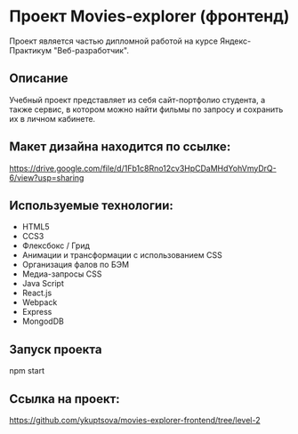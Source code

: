 # Проект Movies-explorer (фронтенд)
Проект является частью дипломной работой на курсе Яндекс-Практикум "Веб-разработчик". 

## Описание
Учебный проект представляет из себя сайт-портфолио студента, а также сервис, в котором можно найти фильмы по запросу и сохранить их в личном кабинете.

## Макет дизайна находится по ссылке:
https://drive.google.com/file/d/1Fb1c8Rno12cv3HpCDaMHdYohVmyDrQ-6/view?usp=sharing

## Используемые технологии:
- HTML5
- CCS3
- Флексбокс / Грид
- Анимации и трансформации с использованием CSS
- Организация фалов по БЭМ
- Медиа-запросы CSS
- Java Script
- React.js
- Webpack
- Express
- MongodDB

## Запуск проекта
npm start

## Cсылка на проект: 
https://github.com/ykuptsova/movies-explorer-frontend/tree/level-2